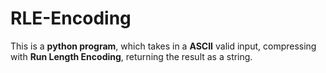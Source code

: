 # RLE-Encoding

This is a **python program**, which takes in a **ASCII** valid input, compressing with **Run Length Encoding**, returning the result as a string.
